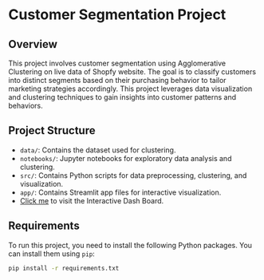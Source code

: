 # Customer Segmentation Project

## Overview

This project involves customer segmentation using Agglomerative Clustering on live data of Shopfy website. The goal is to classify customers into distinct segments based on their purchasing behavior to tailor marketing strategies accordingly. This project leverages data visualization and clustering techniques to gain insights into customer patterns and behaviors.

## Project Structure

- `data/`: Contains the dataset used for clustering.
- `notebooks/`: Jupyter notebooks for exploratory data analysis and clustering.
- `src/`: Contains Python scripts for data preprocessing, clustering, and visualization.
- `app/`: Contains Streamlit app files for interactive visualization.
- [Click me](https://customer-segmentation-dash-board-8pkvgth4rghayfnpra2ktq.streamlit.app/) to visit the Interactive Dash Board.

## Requirements

To run this project, you need to install the following Python packages. You can install them using `pip`:

```bash
pip install -r requirements.txt
